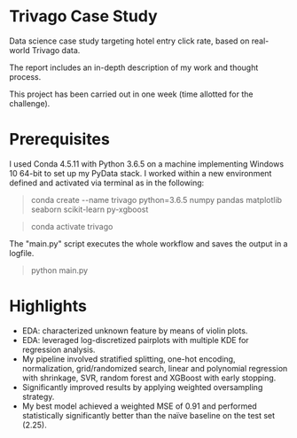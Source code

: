 # Trivago Case Study
Data science case study targeting hotel entry click rate, based on real-world Trivago data.

The report includes an in-depth description of my work and thought process.

This project has been carried out in one week (time allotted for the challenge).

# Prerequisites
I used Conda 4.5.11 with Python 3.6.5 on a machine implementing Windows 10 64-bit to set up my PyData stack. I worked within a new environment defined and activated via terminal as in the following:
> conda create --name trivago python=3.6.5 numpy pandas matplotlib seaborn scikit-learn py-xgboost

> conda activate trivago

The "main.py" script executes the whole workflow and saves the output in a logfile.
> python main.py

# Highlights
- EDA: characterized unknown feature by means of violin plots.
- EDA: leveraged log-discretized pairplots with multiple KDE for regression analysis.
- My pipeline involved stratified splitting, one-hot encoding, normalization, grid/randomized search, linear and polynomial regression with shrinkage, SVR, random forest and XGBoost with early stopping.
- Significantly improved results by applying weighted oversampling strategy.
- My best model achieved a weighted MSE of 0.91 and performed statistically significantly better than the naïve baseline on the test set (2.25).
